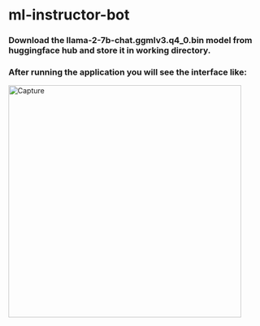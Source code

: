 ﻿# ml-instructor-bot
### Download the llama-2-7b-chat.ggmlv3.q4_0.bin model from huggingface hub and store it in working directory.

### After running the application you will see the interface like:
<img width="458" alt="Capture" src="https://github.com/krishna-280792shinde/ml-instructor-bot/assets/115443078/da6acbf8-840a-4a97-a4fd-a1a50a9f080a">
